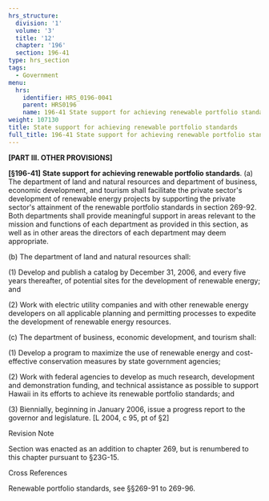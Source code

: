 ```yaml
---
hrs_structure:
  division: '1'
  volume: '3'
  title: '12'
  chapter: '196'
  section: 196-41
type: hrs_section
tags:
  - Government
menu:
  hrs:
    identifier: HRS_0196-0041
    parent: HRS0196
    name: 196-41 State support for achieving renewable portfolio standards
weight: 107130
title: State support for achieving renewable portfolio standards
full_title: 196-41 State support for achieving renewable portfolio standards
---
```

**[PART III. OTHER PROVISIONS]**

**[§196-41]** **State support for achieving renewable portfolio standards**. (a) The department of land and natural resources and department of business, economic development, and tourism shall facilitate the private sector's development of renewable energy projects by supporting the private sector's attainment of the renewable portfolio standards in section 269-92\. Both departments shall provide meaningful support in areas relevant to the mission and functions of each department as provided in this section, as well as in other areas the directors of each department may deem appropriate.

(b) The department of land and natural resources shall:

(1) Develop and publish a catalog by December 31, 2006, and every five years thereafter, of potential sites for the development of renewable energy; and

(2) Work with electric utility companies and with other renewable energy developers on all applicable planning and permitting processes to expedite the development of renewable energy resources.

(c) The department of business, economic development, and tourism shall:

(1) Develop a program to maximize the use of renewable energy and cost-effective conservation measures by state government agencies;

(2) Work with federal agencies to develop as much research, development and demonstration funding, and technical assistance as possible to support Hawaii in its efforts to achieve its renewable portfolio standards; and

(3) Biennially, beginning in January 2006, issue a progress report to the governor and legislature. [L 2004, c 95, pt of §2]

Revision Note

Section was enacted as an addition to chapter 269, but is renumbered to this chapter pursuant to §23G-15.

Cross References

Renewable portfolio standards, see §§269-91 to 269-96.